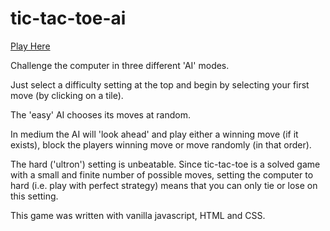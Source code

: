 # tic-tac-toe-ai

[Play Here](https://johnathonhutt.github.io/tic-tac-toe-ai/)

Challenge the computer in three different 'AI' modes.

Just select a difficulty setting at the top and begin by selecting your first move (by clicking on a tile).

The 'easy' AI chooses its moves at random.

In medium the AI will 'look ahead' and play either a winning move (if it exists), block the players winning move or move randomly (in that order).

The hard ('ultron') setting is unbeatable.
Since tic-tac-toe is a solved game with a small and finite number of possible moves, setting the computer to hard (i.e. play with perfect strategy) means that you can only tie or lose on this setting.

This game was written with vanilla javascript, HTML and CSS.




